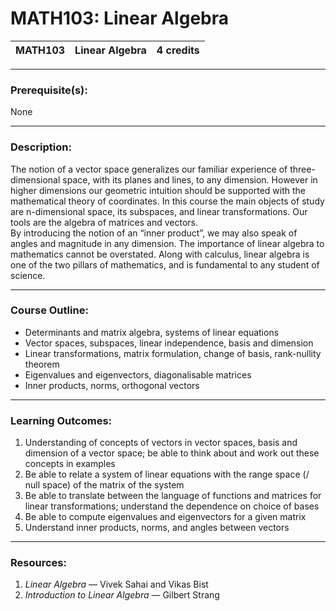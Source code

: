 # MATH103: Linear Algebra  

| **MATH103** | Linear Algebra | **4 credits** |
|-------------|------------------|----------------|

---

### **Prerequisite(s):**  
None  

---

### **Description:**  
The notion of a vector space generalizes our familiar experience of three-dimensional space, with its planes and lines, to any dimension. However in higher dimensions our geometric intuition should be supported with the mathematical theory of coordinates. In this course the main objects of study are n-dimensional space, its subspaces, and linear transformations. Our tools are the algebra of matrices and vectors.  
By introducing the notion of an “inner product”, we may also speak of angles and magnitude in any dimension. The importance of linear algebra to mathematics cannot be overstated. Along with calculus, linear algebra is one of the two pillars of mathematics, and is fundamental to any student of science.  

---

### **Course Outline:**  
- Determinants and matrix algebra, systems of linear equations  
- Vector spaces, subspaces, linear independence, basis and dimension  
- Linear transformations, matrix formulation, change of basis, rank-nullity theorem  
- Eigenvalues and eigenvectors, diagonalisable matrices  
- Inner products, norms, orthogonal vectors  

---

### **Learning Outcomes:**  
1. Understanding of concepts of vectors in vector spaces, basis and dimension of a vector space; be able to think about and work out these concepts in examples  
2. Be able to relate a system of linear equations with the range space (/ null space) of the matrix of the system  
3. Be able to translate between the language of functions and matrices for linear transformations; understand the dependence on choice of bases  
4. Be able to compute eigenvalues and eigenvectors for a given matrix  
5. Understand inner products, norms, and angles between vectors  

---

### **Resources:**  
1. *Linear Algebra* — Vivek Sahai and Vikas Bist  
2. *Introduction to Linear Algebra* — Gilbert Strang  

